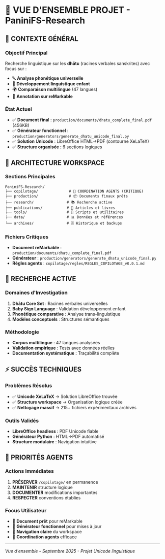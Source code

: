 # 🎯 VUE D'ENSEMBLE PROJET - PaniniFS-Research

## 📖 **CONTEXTE GÉNÉRAL**

### **Objectif Principal**
Recherche linguistique sur les **dhātu** (racines verbales sanskrites) avec focus sur :
- 🔤 **Analyse phonétique universelle**
- 👶 **Développement linguistique enfant**
- 🌍 **Comparaison multilingue** (47 langues)
- 📱 **Annotation sur reMarkable**

### **État Actuel**
- ✅ **Document final** : `production/documents/dhatu_complete_final.pdf` (456KB)
- ✅ **Générateur fonctionnel** : `production/generators/generate_dhatu_unicode_final.py`
- ✅ **Solution Unicode** : LibreOffice HTML→PDF (contourne XeLaTeX)
- ✅ **Structure organisée** : 6 sections logiques

## 📁 **ARCHITECTURE WORKSPACE**

### **Sections Principales**
```
PaniniFS-Research/
├── copilotage/              # 🤖 COORDINATION AGENTS (CRITIQUE)
├── production/              # 📦 Documents finaux prêts
├── research/               # 📚 Recherche active  
├── publications/           # 📖 Articles et livres
├── tools/                  # 🔧 Scripts et utilitaires
├── data/                   # 📊 Données et références
└── archives/               # 🗄️ Historique et backups
```

### **Fichiers Critiques**
- **Document reMarkable** : `production/documents/dhatu_complete_final.pdf`
- **Générateur** : `production/generators/generate_dhatu_unicode_final.py`
- **Règles agents** : `copilotage/regles/REGLES_COPILOTAGE_v0.0.1.md`

## 🔬 **RECHERCHE ACTIVE**

### **Domaines d'Investigation**
1. **Dhātu Core Set** : Racines verbales universelles
2. **Baby Sign Language** : Validation développement enfant
3. **Phonétique comparative** : Analyse trans-linguistique
4. **Modèles conceptuels** : Structures sémantiques

### **Méthodologie**
- **Corpus multilingue** : 47 langues analysées
- **Validation empirique** : Tests avec données réelles
- **Documentation systématique** : Traçabilité complète

## ⚡ **SUCCÈS TECHNIQUES**

### **Problèmes Résolus**
- ✅ **Unicode XeLaTeX** → Solution LibreOffice trouvée
- ✅ **Structure workspace** → Organisation logique créée
- ✅ **Nettoyage massif** → 215+ fichiers expérimentaux archivés

### **Outils Validés**
- **LibreOffice headless** : PDF Unicode fiable
- **Générateur Python** : HTML→PDF automatisé
- **Structure modulaire** : Navigation intuitive

## 🎯 **PRIORITÉS AGENTS**

### **Actions Immédiates**
1. **PRÉSERVER** `/copilotage/` en permanence
2. **MAINTENIR** structure logique
3. **DOCUMENTER** modifications importantes
4. **RESPECTER** conventions établies

### **Focus Utilisateur**
- 📄 **Document prêt** pour reMarkable
- 🔧 **Générateur fonctionnel** pour mises à jour
- 📁 **Navigation claire** du workspace
- 🔄 **Coordination agents** efficace

---
*Vue d'ensemble - Septembre 2025 - Projet Unicode linguistique*
